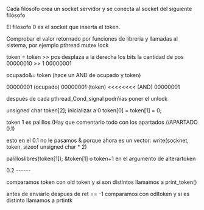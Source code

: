 
Cada filósofo crea un socket servidor y se conecta al socket del siguiente filósofo

El filosofo 0 es el socket que inserta el token.

Comprobar el valor retornado por funciones de libreria y llamadas al sistema, por ejemplo pthread mutex lock 


token = token >> pos desplaza a la derecha los bits la cantidad de pos
00000010 >> 1
00000001

ocupado&= token (hace un AND de ocupado y token)

00000001 (ocupado)
00000001 (token)
<<<<<<<< (AND)
00000001

después de cada pthread_Cond_signal podrñias poner el unlock 

unsigned char token[2];
inicializar a 0 token[0] = token[1] = 0;

token 1 es palillos (Hay que comentarlo todo con los apartados //APARTADO 0.1)

esto en el 0.1 no le pasamos & porque ahora es un vector:
write(socknet, token, sizeof unsigned char  * 2)

palilloslibres(token[1]);
&token[1] o token+1 en el argumento de alterartoken



0.2 ------

comparamos token con old token y si son distintos llamamos a print_token()

antes de enviarlo despues de ret == -1 comparamos con odltoken y si es distinto llamamos a prtintk